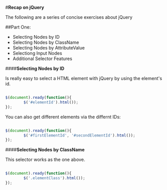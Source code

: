 #**Recap on jQuery**

The following are a series of concise exercises about jQuery


##Part One:

- Selecting Nodes by ID
- Selecting Nodes by ClassName
- Selecting Nodes by AttributeValue
- Selectiong Input Nodes
- Additional Selector Features

####**Selecting Nodes by ID**

Is really easy to select a HTML element with jQuery by using the element's id.

```javascript

$(document).ready(function(){
		$('#elementId').html());
});

```
You can also get different elements via the differnt IDs:

```javascript

$(document).ready(function(){
		$('#firstElementId', '#secondElementId').html());
});

```

####**Selecting Nodes by ClassName**

This selector works as the one above.

```javascript

$(document).ready(function(){
		$('.elementClass').html());
});

```

